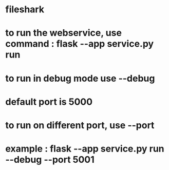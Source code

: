 # fileshark
# to run the webservice, use command : flask --app service.py run 
# to run in debug mode use --debug
# default port is 5000
# to run on different port, use --port <portnumber>
# example : flask --app service.py run --debug --port 5001